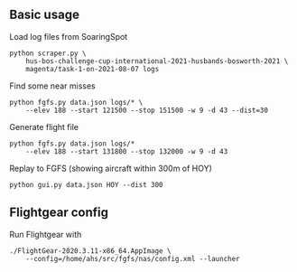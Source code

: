 ## Basic usage

Load log files from SoaringSpot

    python scraper.py \
        hus-bos-challenge-cup-international-2021-husbands-bosworth-2021 \
        magenta/task-1-on-2021-08-07 logs

Find some near misses

    python fgfs.py data.json logs/* \
        --elev 188 --start 121500 --stop 151500 -w 9 -d 43 --dist=30

Generate flight file

    python fgfs.py data.json logs/*
        --elev 188 --start 131800 --stop 132000 -w 9 -d 43

Replay to FGFS (showing aircraft within 300m of HOY)

    python gui.py data.json HOY --dist 300

## Flightgear config

Run Flightgear with

    ./FlightGear-2020.3.11-x86_64.AppImage \
        --config=/home/ahs/src/fgfs/nas/config.xml --launcher
